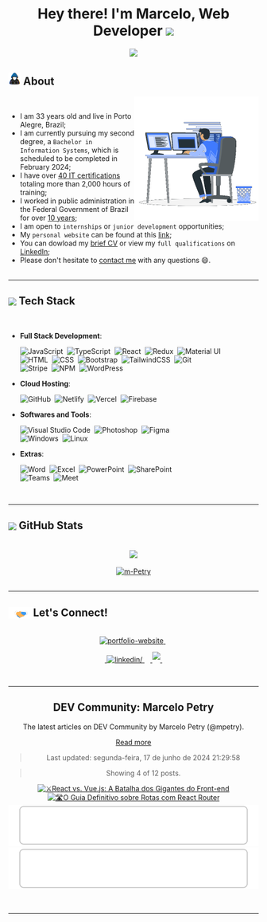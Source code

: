 
<h1 align="center"><b>Hey there! I'm Marcelo, Web Developer </b><img src="https://media.giphy.com/media/hvRJCLFzcasrR4ia7z/giphy.gif" width="35"></h1>

<p align="center">
  <a href="https://github.com/DenverCoder1/readme-typing-svg"><img src="https://readme-typing-svg.herokuapp.com?font=Time+New+Roman&color=604EF7&size=25&center=true&vCenter=true&width=600&height=100&lines=My+Work+Is+Based+On+Details;Self-taught+Web+Developer;Information+Systems+Student;I'm+Passionate+About+Technology"></a>
</p>

## <img src="https://github.com/0xAbdulKhalid/0xAbdulKhalid/raw/main/assets/mdImages/about_me.gif" width=25px><b> About</b>

<picture> <img align="right" src="https://github.com/0xAbdulKhalid/0xAbdulKhalid/raw/main/assets/mdImages/Right_Side.gif" width = 250px></picture>

<br>

- I am 33 years old and live in Porto Alegre, Brazil;
- I am currently pursuing my second degree, a `Bachelor in Information Systems`, which is scheduled to be completed in February 2024;
- I have over [40 IT certifications](https://www.linkedin.com/in/m-petry/details/certifications/) totaling more than 2,000 hours of training;
- I worked in public administration in the Federal Government of Brazil for over [10 years](https://www.linkedin.com/in/m-petry/details/experience/);
- I am open to `internships` or `junior development` opportunities;
- My `personal website` can be found at this [link](https://marcelopetry.com);
- You can dowload my [brief CV](https://drive.google.com/file/d/1qtOX1phLv0QWrrr4auKESGrV2oRC2HYF/view?usp=sharing) or view my `full qualifications` on [LinkedIn](https://linkedin.com/m-petry);
- Please don't hesitate to [contact me](https://api.whatsapp.com/send/?phone=5551994085461&text=Hey&type=phone_number&app_absent=0) with any questions 😄.
<br><br>
-----


## <img src="https://media2.giphy.com/media/QssGEmpkyEOhBCb7e1/giphy.gif?cid=ecf05e47a0n3gi1bfqntqmob8g9aid1oyj2wr3ds3mg700bl&rid=giphy.gif" align="center" width ="25"><b> Tech Stack</b>

<p align="center">
<br>
	
- **Full Stack Development**:
    
	![JavaScript](https://img.shields.io/badge/-JavaScript-05122A?style=flat&logo=javascript)&nbsp;
	![TypeScript](https://img.shields.io/badge/-TypeScript-05122A?style=flat&logo=typescript)&nbsp;
	![React](https://img.shields.io/badge/-React-05122A?style=flat&logo=react)&nbsp;
	![Redux](https://img.shields.io/badge/-Redux-05122A?style=flat&logo=redux&logoColor=purple)&nbsp;
	![Material UI](https://img.shields.io/badge/-Material%20UI-05122A?style=flat&logo=MUI)\
	![HTML](https://img.shields.io/badge/-HTML-05122A?style=flat&logo=HTML5)&nbsp;
	![CSS](https://img.shields.io/badge/-CSS-05122A?style=flat&logo=CSS3&logoColor=1572B6)&nbsp;
	![Bootstrap](https://img.shields.io/badge/-Bootstrap-05122A?style=flat&logo=bootstrap&logoColor=563D7C)&nbsp;
	![TailwindCSS](https://img.shields.io/badge/-Tailwind%20CSS-05122A?style=flat&logo=tailwindcss&logoColor=1572B6)&nbsp;
	![Git](https://img.shields.io/badge/-Git-05122A?style=flat&logo=git)\
	![Stripe](https://img.shields.io/badge/-Stripe-05122A?style=flat&logo=stripe)&nbsp;
	![NPM](https://img.shields.io/badge/-NPM-05122A?style=flat&logo=npm)&nbsp;
	![WordPress](https://img.shields.io/badge/-WordPress-05122A?style=flat&logo=wordpress&logoColor=008CDD)&nbsp;

- **Cloud Hosting**:

	![GitHub](https://img.shields.io/badge/-GitHub-05122A?style=flat&logo=github)&nbsp;
	![Netlify](https://img.shields.io/badge/-Netlify-05122A?style=flat&logo=netlify)&nbsp;
	![Vercel](https://img.shields.io/badge/-Vercel-05122A?style=flat&logo=vercel&logoColor=black)&nbsp;
	![Firebase](https://img.shields.io/badge/-Firebase-05122A?style=flat&logo=firebase)&nbsp;
	

- **Softwares and Tools**:

	![Visual Studio Code](https://img.shields.io/badge/-Visual%20Studio%20Code-05122A?style=flat&logo=visual-studio-code&logoColor=007ACC)&nbsp;
	![Photoshop](https://img.shields.io/badge/-Photoshop-05122A?style=flat&logo=adobe-photoshop)&nbsp;
	![Figma](https://img.shields.io/badge/-Figma-05122A?style=flat&logo=figma)\
	![Windows](https://img.shields.io/badge/-Windows-05122A?style=flat&logo=windows&logoColor=008cdd)&nbsp;
	![Linux](https://img.shields.io/badge/-Linux-05122A?style=flat&logo=linux&logoColor=F08F10)&nbsp;
	
- **Extras**:
	
	![Word](https://img.shields.io/badge/-Word-05122A?style=flat&logo=microsoftword&logoColor=008cdd)&nbsp;
	![Excel](https://img.shields.io/badge/-Excel-05122A?style=flat&logo=microsoftexcel&logoColor=1D6F42)&nbsp;
	![PowerPoint](https://img.shields.io/badge/-PowerPoint-05122A?style=flat&logo=microsoftPowerPoint&logoColor=orange)&nbsp;
	![SharePoint](https://img.shields.io/badge/-SharePoint-05122A?style=flat&logo=microsoftSharePoint&logoColor=02767A)\
	![Teams](https://img.shields.io/badge/-Teams-05122A?style=flat&logo=microsoftTeams&logoColor=777FE4)&nbsp;
	![Meet](https://img.shields.io/badge/-Meet-05122A?style=flat&logo=googleMeet&logoColor=1E8053)&nbsp;
</p>
<br>

-----

## <img src="https://media.giphy.com/media/iY8CRBdQXODJSCERIr/giphy.gif" align="center" width="35"><b> GitHub Stats</b>
<br>

<div align="center">

<a href="https://github.com/m-petry/">
  <img src="http://github-readme-streak-stats.herokuapp.com?user=m-Petry&theme=tokyonight&border_radius=5" width="400" align="center"/>
	<br><br>
  <img src="https://github-readme-stats.vercel.app/api/top-langs?username=m-Petry&show_icons=true&locale=en&layout=compact&line_height=20&title_color=70A4FB&icon_color=2234AE&text_color=D3D3D3&bg_color=1A1B27" width="375"  alt="m-Petry" align="center"/>

</a>
</div>

<br>

-----


## <img src="https://github.com/0xAbdulKhalid/0xAbdulKhalid/raw/main/assets/mdImages/handshake.gif" align="center" width ="50"><b>Let's Connect!</b>
<br>
<div align="center">
<a href="https://marcelopetry.com" rel="noopener noreferrer">
<img src="https://img.shields.io/badge/portfolio  website-%2300acee.svg?color=292929&style=for-the-badge&logo=Linkfire&logoColor=white" alt=portfolio-website />
</a>&nbsp;

&nbsp;<a href="https://linkedin.com/in/m-petry" >
<img src="https://img.shields.io/badge/linkedin:  mPetry-%2300acee.svg?color=405DE6&style=for-the-badge&logo=linkedin&logoColor=white" alt=linkedin/>
</a>&nbsp;
&nbsp;<a href="mailto:marcelospetry@gmail.com">
<img src="https://img.shields.io/badge/gmail:  marcelospetry-%23EA4335.svg?style=for-the-badge&logo=gmail&logoColor=white" t=mail style="margin-bottom: 5px;" />
</a>&nbsp;
</div>
<br>

-----

<div align="center">
	
<!-- blog-post-list:start -->
## DEV Community\: Marcelo Petry

The latest articles on DEV Community by Marcelo Petry \(@mpetry\).

[Read more](https://dev.to/mpetry)
> Last updated: segunda-feira, 17 de junho de 2024 21:29:58

> Showing 4 of 12 posts.

[![⚔React vs. Vue.js: A Batalha dos Gigantes do Front-end](https://raw.githubusercontent.com/m-Petry/m-Petry/main/blog-post-list-output/DEV_Community__Marcelo_Petry/⚔React_vs._Vue.js__A_Batalha_dos_Gigantes_do_Front-end.svg)](https://dev.to/mpetry/react-vs-vuejs-a-batalha-dos-gigantes-do-front-end-2pdk)
[![🛣O Guia Definitivo sobre Rotas com React Router](https://raw.githubusercontent.com/m-Petry/m-Petry/main/blog-post-list-output/DEV_Community__Marcelo_Petry/🛣O_Guia_Definitivo_sobre_Rotas_com_React_Router.svg)](https://dev.to/mpetry/o-guia-definitivo-para-rotas-com-react-router-4n5h)
[![⚛Os 10 React Hooks Mais Úteis: 07 - useMemo⚛](https://raw.githubusercontent.com/m-Petry/m-Petry/main/blog-post-list-output/DEV_Community__Marcelo_Petry/⚛Os_10_React_Hooks_Mais_Úteis__07_-_useMemo⚛.svg)](https://dev.to/mpetry/os-10-react-hooks-mais-uteis-07-usememo-cpi)
[![JS map(), filter() e reduce() em React](https://raw.githubusercontent.com/m-Petry/m-Petry/main/blog-post-list-output/DEV_Community__Marcelo_Petry/JS_map()__filter()_e_reduce()_em_React.svg)](https://dev.to/mpetry/js-map-filter-e-reduce-em-react-2o5c)


<!-- blog-post-list:end -->
	
</div>
<br>

-----
